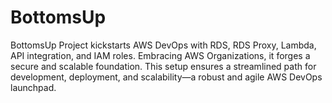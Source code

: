 # BottomsUp
BottomsUp Project kickstarts AWS DevOps with RDS, RDS Proxy, Lambda, API integration, and IAM roles. Embracing AWS Organizations, it forges a secure and scalable foundation. This setup ensures a streamlined path for development, deployment, and scalability—a robust and agile AWS DevOps launchpad.
